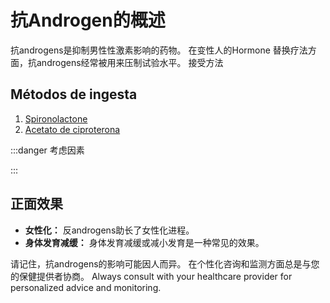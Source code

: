 # 抗Androgen的概述

抗androgens是抑制男性性激素影响的药物。 在变性人的Hormone 替换疗法方面，抗androgens经常被用来压制试验水平。 接受方法

## Métodos de ingesta

1. [Spironolactone](/guide/anti-androgens/spironolactone/)
2. [Acetato de ciproterona](/guide/anti-androgens/cyproterone-acetate/)

:::danger 考虑因素

:::

## 正面效果

- **女性化：** 反androgens助长了女性化进程。
- **身体发育减缓：** 身体发育减缓或减小发育是一种常见的效果。

请记住，抗androgens的影响可能因人而异。 在个性化咨询和监测方面总是与您的保健提供者协商。 Always consult with your healthcare provider for personalized advice and monitoring.
